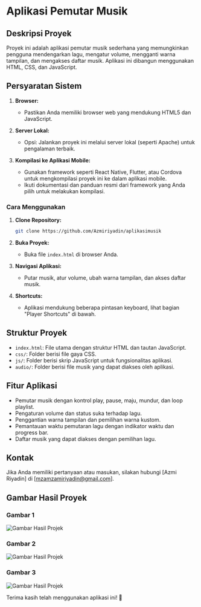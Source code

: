 # Aplikasi Pemutar Musik

## Deskripsi Proyek
Proyek ini adalah aplikasi pemutar musik sederhana yang memungkinkan pengguna mendengarkan lagu, mengatur volume, mengganti warna tampilan, dan mengakses daftar musik. Aplikasi ini dibangun menggunakan HTML, CSS, dan JavaScript.

## Persyaratan Sistem
1. **Browser:**
   - Pastikan Anda memiliki browser web yang mendukung HTML5 dan JavaScript.

2. **Server Lokal:**
   - Opsi: Jalankan proyek ini melalui server lokal (seperti Apache) untuk pengalaman terbaik.

3. **Kompilasi ke Aplikasi Mobile:**
   - Gunakan framework seperti React Native, Flutter, atau Cordova untuk mengkompilasi proyek ini ke dalam aplikasi mobile.
   - Ikuti dokumentasi dan panduan resmi dari framework yang Anda pilih untuk melakukan kompilasi.

### Cara Menggunakan
1. **Clone Repository:**
   ```bash
   git clone https://github.com/Azmiriyadin/aplikasimusik
   ```

2. **Buka Proyek:**
   - Buka file `index.html` di browser Anda.

3. **Navigasi Aplikasi:**
   - Putar musik, atur volume, ubah warna tampilan, dan akses daftar musik.

4. **Shortcuts:**
   - Aplikasi mendukung beberapa pintasan keyboard, lihat bagian "Player Shortcuts" di bawah.

## Struktur Proyek
- `index.html`: File utama dengan struktur HTML dan tautan JavaScript.
- `css/`: Folder berisi file gaya CSS.
- `js/`: Folder berisi skrip JavaScript untuk fungsionalitas aplikasi.
- `audio/`: Folder berisi file musik yang dapat diakses oleh aplikasi.

## Fitur Aplikasi
- Pemutar musik dengan kontrol play, pause, maju, mundur, dan loop playlist.
- Pengaturan volume dan status suka terhadap lagu.
- Penggantian warna tampilan dan pemilihan warna kustom.
- Pemantauan waktu pemutaran lagu dengan indikator waktu dan progress bar.
- Daftar musik yang dapat diakses dengan pemilihan lagu.

## Kontak
Jika Anda memiliki pertanyaan atau masukan, silakan hubungi [Azmi Riyadin] di [mzamzamiriyadin@gmail.com].

## Gambar Hasil Proyek

### Gambar 1
![Gambar Hasil Projek](path/to/your-image.png "Hasil Proyek Aplikasi Pemutar Musik")

### Gambar 2
![Gambar Hasil Projek](path/to/your-image.png "Hasil Proyek Aplikasi Pemutar Musik")

### Gambar 3
![Gambar Hasil Projek](path/to/your-image.png "Hasil Proyek Aplikasi Pemutar Musik")

Terima kasih telah menggunakan aplikasi ini! 🚀
